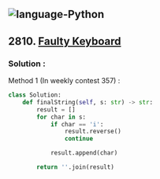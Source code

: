 ![language-Python](https://img.shields.io/badge/Python-ffd43b?style=for-the-badge&logo=PYTHON)
---

## 2810. [Faulty Keyboard](https://leetcode.com/problems/faulty-keyboard)

### Solution :

Method 1 (In weekly contest 357) :
```python
class Solution:
    def finalString(self, s: str) -> str:
        result = []
        for char in s:
            if char == 'i':
                result.reverse()
                continue

            result.append(char)

        return ''.join(result)
```
